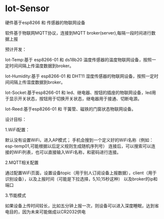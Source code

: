 # Iot-Sensor

硬件基于esp8266 和 传感器的物联网设备

软件基于物联网MQTT协议，连接到MQTT broker(server),每隔一段时间进行数据上报

预计开发：

Iot-Temp:基于 esp8266-01 和 ds18b20 温度传感器的温度物联网设备，按照一定时间间隔上传温度数据到broker。

Iot-Humidity:基于 esp8266-01 和 DHT11 湿度传感器的物联网设备，按照一定时间间隔上传湿度数据到broker。

Iot-Socket:基于esp8266-01 和 led、继电器、按钮的插座的物联网设备，led用于显示开关状态，按钮用于切换开关状态，继电器用于接通、切断电源。

Iot-Reed:基于esp8266-01 和 干簧管、磁铁的门窗状态物联网设备。

设计目标：

1.WiFi配置：

默认没有设置WiFi，进入AP模式；
手机会搜到一个定义好的WiFi名称（例如：esp-temp01,可能根据以后定义规则生成随机序列号）
连接后，可以搜索可以连接的WiFi列表，也可以直接输入WiFi名称，和密码进行连接。

2.MQTT相关配置

通过配置WiFi页面，设置设备topic（用于别人订阅设备上报数据），client（用于识别设备），以及上报时间（可能是下拉选择，5,10,15秒这种）
以及broker的ip和端口

3.节能模式

如果设备上传时间较长，比如五分钟上报一次，则设备可以进入深度睡眠，达到省电目的，因为未来可能做成以CR2032供电




